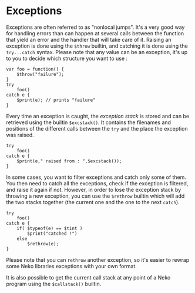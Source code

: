 # Exceptions

Exceptions are often referred to as "nonlocal jumps". It's a very good way for handling errors than can happen at several calls between the function that yield an error and the handler that will take care of it. Raising an exception is done using the `$throw` builtin, and catching it is done using the `try...catch` syntax. Please note that any value can be an exception, it's up to you to decide which structure you want to use :

```neko
var foo = function() {
	$throw("failure");
}
try
	foo()
catch e {
	$print(e); // prints "failure"
}
```

Every time an exception is caught, the *exception stack* is stored and can be retrieved using the builtin `$excstack()`. It contains the filenames and positions of the different calls between the `try` and the place the exception was raised.

```neko
try
	foo()
catch e {
	$print(e," raised from : ",$excstack());
}
```

In some cases, you want to filter exceptions and catch only some of them. You then need to catch all the exceptions, check if the exception is filtered, and raise it again if not. However, in order to lose the exception stack by throwing a new exception, you can use the `$rethrow` builtin which will add the two stacks together (the current one and the one to the next `catch`).

```neko
try
	foo()
catch e {
	if( $typeof(e) == $tint )
		$print("catched !")
	else
		$rethrow(e);
}
```

Please note that you can `rethrow` another exception, so it's easier to rewrap some Neko libraries exceptions with your own format.

It is also possible to get the current call stack at any point of a Neko program using the `$callstack()` builtin.

